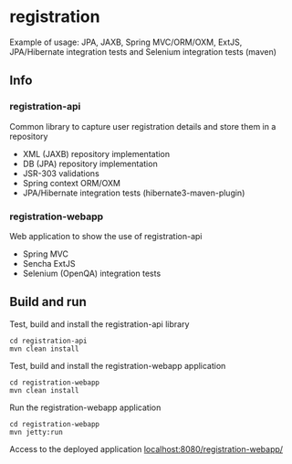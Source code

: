 registration
======

Example of usage: JPA, JAXB, Spring MVC/ORM/OXM, ExtJS, JPA/Hibernate integration tests and Selenium integration tests (maven)

Info
-------

### registration-api

Common library to capture user registration details and store them in a repository

* XML (JAXB) repository implementation
* DB (JPA) repository implementation
* JSR-303 validations
* Spring context ORM/OXM
* JPA/Hibernate integration tests (hibernate3-maven-plugin)

### registration-webapp

Web application to show the use of registration-api

* Spring MVC
* Sencha ExtJS 
* Selenium (OpenQA) integration tests

Build and run
--------------

Test, build and install the registration-api library

    cd registration-api
    mvn clean install
    
Test, build and install the registration-webapp application

    cd registration-webapp
    mvn clean install
    
Run the registration-webapp application

    cd registration-webapp
    mvn jetty:run	

Access to the deployed application [localhost:8080/registration-webapp/](http://localhost:8080/registration-webapp/)
